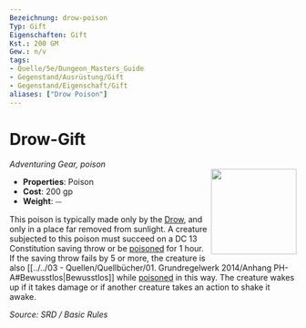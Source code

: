 ```yaml
---
Bezeichnung: drow-poison
Typ: Gift
Eigenschaften: Gift
Kst.: 200 GM
Gew.: n/v
tags:
- Quelle/5e/Dungeon_Masters_Guide
- Gegenstand/Ausrüstung/Gift
- Gegenstand/Eigenschaft/Gift
aliases: ["Drow Poison"]
---
```

# Drow-Gift
*Adventuring Gear, poison*  
<img src="Symbolik/Gegenstände.webp" align="right" width="150">

- **Properties**: Poison
- **Cost**: 200 gp
- **Weight**: ⏤

This poison is typically made only by the [Drow](../Bestiarium/Humanoide/Drow.md), and only in a place far removed from sunlight. A creature subjected to this poison must succeed on a DC 13 Constitution saving throw or be [poisoned](rules/conditions.md#poisoned) for 1 hour. If the saving throw fails by 5 or more, the creature is also [[../../03 - Quellen/Quellbücher/01. Grundregelwerk 2014/Anhang PH-A#Bewusstlos|Bewusstlos]] while [poisoned](rules/conditions.md#poisoned) in this way. The creature wakes up if it takes damage or if another creature takes an action to shake it awake.

*Source: SRD / Basic Rules*